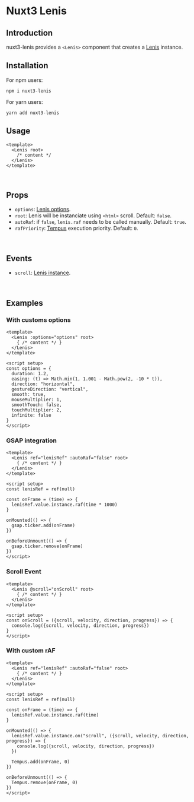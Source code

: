 # Nuxt3 Lenis
## Introduction
nuxt3-lenis provides a `<Lenis>` component that creates a [Lenis](https://github.com/studio-freight/lenis) instance.
<br/>

## Installation

For npm users:
```
npm i nuxt3-lenis
```

For yarn users:
```
yarn add nuxt3-lenis
```

## Usage

```vue
<template>
  <Lenis root>
    /* content */
  </Lenis>
</template>
```
<br/>

## Props
- `options`: [Lenis options](https://github.com/studio-freight/lenis#instance-settings).
- `root`: Lenis will be instanciate using `<html>` scroll. Default: `false`.
- `autoRaf`: if `false`, `lenis.raf` needs to be called manually. Default: `true`.
- `rafPriority`: [Tempus](https://github.com/studio-freight/tempus#readme) execution priority. Default: `0`.

<br/>

## Events
- `scroll`: [Lenis instance](https://github.com/studio-freight/lenis?tab=readme-ov-file#instance-events).

<br/>

## Examples

### With customs options

```vue
<template>
  <Lenis :options="options" root>
    { /* content */ }
  </Lenis>
</template>

<script setup>
const options = {
  duration: 1.2,
  easing: (t) => Math.min(1, 1.001 - Math.pow(2, -10 * t)),
  direction: "horizontal",
  gestureDirection: "vertical",
  smooth: true,
  mouseMultiplier: 1,
  smoothTouch: false,
  touchMultiplier: 2,
  infinite: false
}
</script>
```

### GSAP integration

```vue
<template>
  <Lenis ref="lenisRef" :autoRaf="false" root>
    { /* content */ }
  </Lenis>
</template>

<script setup>
const lenisRef = ref(null)

const onFrame = (time) => {
  lenisRef.value.instance.raf(time * 1000)
}

onMounted(() => {
  gsap.ticker.add(onFrame)
})

onBeforeUnmount(() => {
  gsap.ticker.remove(onFrame)
})
</script>
```

### Scroll Event

```vue
<template>
  <Lenis @scroll="onScroll" root>
    { /* content */ }
  </Lenis>
</template>

<script setup>
const onScroll = ({scroll, velocity, direction, progress}) => {
  console.log({scroll, velocity, direction, progress})
}
</script>
```

### With custom rAF

```vue
<template>
  <Lenis ref="lenisRef" :autoRaf="false" root>
    { /* content */ }
  </Lenis>
</template>

<script setup>
const lenisRef = ref(null)

const onFrame = (time) => {
  lenisRef.value.instance.raf(time)
}

onMounted(() => {
  lenisRef.value.instance.on("scroll", ({scroll, velocity, direction, progress}) => {
    console.log({scroll, velocity, direction, progress})
  })

  Tempus.add(onFrame, 0)
})

onBeforeUnmount(() => {
  Tempus.remove(onFrame, 0)
})
</script>
```
